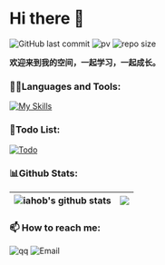 # Hi there 👋
<!-- 
![GitHub fallower](https://img.shields.io/github/followers/jiayiming001?style=social)
-->

![GitHub last commit](https://img.shields.io/github/last-commit/jiayiming001/jiayiming001)
![pv](https://pageview.vercel.app/?github_user=jiayiming001)
![repo size](https://img.shields.io/github/repo-size/jiayiming001/jiayiming001?logo=files)

**欢迎来到我的空间，一起学习，一起成长。** 

 
<!-- 
![](https://img.shields.io/github/followers/jiayiming001?style=social)
![](https://img.shields.io/github/stars/jiayiming001?style=social)
 -->
 
### 👨‍💻Languages and Tools:
[![My Skills](https://skillicons.dev/icons?i=go,redis,vim,cpp,mysql,mongodb,docker,kubernetes,linux,git,c,visualstudio,cmake&theme=dark)](https://skillicons.dev)

### 📝Todo List:
[![Todo](https://skillicons.dev/icons?i=flutter,js,html,nodejs,rust&theme=dark)](https://skillicons.dev)

<!-- Centering Icons -->
<!--
<p align="center">
  <a href="https://skillicons.dev">
    <img src="https://skillicons.dev/icons?i=go,redis,cpp,mysql,mongodb,py,vim,linux,git,c,lua,django" />
  </a>
</p>
-->
<!--
[![Top Langs](https://github-readme-stats.vercel.app/api/top-langs/?username=iahob&layout=compact)](https://github.com/anuraghazra/github-readme-stats)
https://github.com/leoyaojy/tips/issues/11
-->
<!--
- 🔭 I’m currently working on ...
- 🌱 I’m currently learning ...
- 👯 I’m looking to collaborate on ...
- 🤔 I’m looking for help with ...
- 💬 Ask me about ...
- 📫 How to reach me: ...
- 😄 Pronouns: ...
- ⚡ Fun fact: ...
-->
<!--
![Leolin49's GitHub stats](https://github-readme-stats.vercel.app/api?username=iahob&show_icons=true&theme=gradient)
-->
### 📊Github Stats:
| <img align="center" src="https://github-readme-stats.vercel.app/api?username=iahob&show_icons=true&include_all_commits=true&hide_border=true&theme=tokyonight" alt="iahob's github stats" /> | <img align="center" src="https://github-readme-stats.vercel.app/api/top-langs/?username=iahob&layout=compact&hide_border=true&theme=radical" /> |
| ------------- | ------------- |

### 📫 How to reach me:
![qq](https://img.shields.io/badge/QQ-386647608-blueviolet?logo=tencentqq)
![Email](https://img.shields.io/badge/mail-386647608%40qq.com-ff69b4?logo=maildotru)
